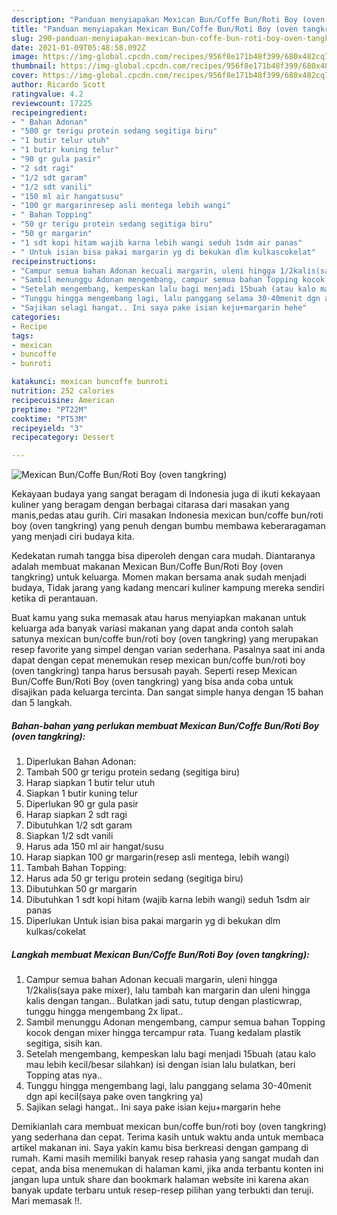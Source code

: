 ```yaml
---
description: "Panduan menyiapakan Mexican Bun/Coffe Bun/Roti Boy (oven tangkring) Terbukti"
title: "Panduan menyiapakan Mexican Bun/Coffe Bun/Roti Boy (oven tangkring) Terbukti"
slug: 290-panduan-menyiapakan-mexican-bun-coffe-bun-roti-boy-oven-tangkring-terbukti
date: 2021-01-09T05:48:58.092Z
image: https://img-global.cpcdn.com/recipes/956f8e171b48f399/680x482cq70/mexican-buncoffe-bunroti-boy-oven-tangkring-foto-resep-utama.jpg
thumbnail: https://img-global.cpcdn.com/recipes/956f8e171b48f399/680x482cq70/mexican-buncoffe-bunroti-boy-oven-tangkring-foto-resep-utama.jpg
cover: https://img-global.cpcdn.com/recipes/956f8e171b48f399/680x482cq70/mexican-buncoffe-bunroti-boy-oven-tangkring-foto-resep-utama.jpg
author: Ricardo Scott
ratingvalue: 4.2
reviewcount: 17225
recipeingredient:
- " Bahan Adonan"
- "500 gr terigu protein sedang segitiga biru"
- "1 butir telur utuh"
- "1 butir kuning telur"
- "90 gr gula pasir"
- "2 sdt ragi"
- "1/2 sdt garam"
- "1/2 sdt vanili"
- "150 ml air hangatsusu"
- "100 gr margarinresep asli mentega lebih wangi"
- " Bahan Topping"
- "50 gr terigu protein sedang segitiga biru"
- "50 gr margarin"
- "1 sdt kopi hitam wajib karna lebih wangi seduh 1sdm air panas"
- " Untuk isian bisa pakai margarin yg di bekukan dlm kulkascokelat"
recipeinstructions:
- "Campur semua bahan Adonan kecuali margarin, uleni hingga 1/2kalis(saya pake mixer), lalu tambah kan margarin dan uleni hingga kalis dengan tangan.. Bulatkan jadi satu, tutup dengan plasticwrap, tunggu hingga mengembang 2x lipat.."
- "Sambil menunggu Adonan mengembang, campur semua bahan Topping kocok dengan mixer hingga tercampur rata. Tuang kedalam plastik segitiga, sisih kan."
- "Setelah mengembang, kempeskan lalu bagi menjadi 15buah (atau kalo mau lebih kecil/besar silahkan) isi dengan isian lalu bulatkan, beri Topping atas nya.."
- "Tunggu hingga mengembang lagi, lalu panggang selama 30-40menit dgn api kecil(saya pake oven tangkring ya)"
- "Sajikan selagi hangat.. Ini saya pake isian keju+margarin hehe"
categories:
- Recipe
tags:
- mexican
- buncoffe
- bunroti

katakunci: mexican buncoffe bunroti 
nutrition: 252 calories
recipecuisine: American
preptime: "PT22M"
cooktime: "PT53M"
recipeyield: "3"
recipecategory: Dessert

---
```



![Mexican Bun/Coffe Bun/Roti Boy (oven tangkring)](https://img-global.cpcdn.com/recipes/956f8e171b48f399/680x482cq70/mexican-buncoffe-bunroti-boy-oven-tangkring-foto-resep-utama.jpg)

Kekayaan budaya yang sangat beragam di Indonesia juga di ikuti kekayaan kuliner yang beragam dengan berbagai citarasa dari masakan yang manis,pedas atau gurih. Ciri masakan Indonesia mexican bun/coffe bun/roti boy (oven tangkring) yang penuh dengan bumbu membawa keberaragaman yang menjadi ciri budaya kita.




Kedekatan rumah tangga bisa diperoleh dengan cara mudah. Diantaranya adalah membuat makanan Mexican Bun/Coffe Bun/Roti Boy (oven tangkring) untuk keluarga. Momen makan bersama anak sudah menjadi budaya, Tidak jarang yang kadang mencari kuliner kampung mereka sendiri ketika di perantauan.

Buat kamu yang suka memasak atau harus menyiapkan makanan untuk keluarga ada banyak variasi makanan yang dapat anda contoh salah satunya mexican bun/coffe bun/roti boy (oven tangkring) yang merupakan resep favorite yang simpel dengan varian sederhana. Pasalnya saat ini anda dapat dengan cepat menemukan resep mexican bun/coffe bun/roti boy (oven tangkring) tanpa harus bersusah payah.
Seperti resep Mexican Bun/Coffe Bun/Roti Boy (oven tangkring) yang bisa anda coba untuk disajikan pada keluarga tercinta. Dan sangat simple hanya dengan 15 bahan dan 5 langkah.


<!--inarticleads1-->

##### Bahan-bahan yang perlukan membuat Mexican Bun/Coffe Bun/Roti Boy (oven tangkring):

1. Diperlukan  Bahan Adonan:
1. Tambah 500 gr terigu protein sedang (segitiga biru)
1. Harap siapkan 1 butir telur utuh
1. Siapkan 1 butir kuning telur
1. Diperlukan 90 gr gula pasir
1. Harap siapkan 2 sdt ragi
1. Dibutuhkan 1/2 sdt garam
1. Siapkan 1/2 sdt vanili
1. Harus ada 150 ml air hangat/susu
1. Harap siapkan 100 gr margarin(resep asli mentega, lebih wangi)
1. Tambah  Bahan Topping:
1. Harus ada 50 gr terigu protein sedang (segitiga biru)
1. Dibutuhkan 50 gr margarin
1. Dibutuhkan 1 sdt kopi hitam (wajib karna lebih wangi) seduh 1sdm air panas
1. Diperlukan  Untuk isian bisa pakai margarin yg di bekukan dlm kulkas/cokelat




<!--inarticleads2-->

##### Langkah membuat  Mexican Bun/Coffe Bun/Roti Boy (oven tangkring):

1. Campur semua bahan Adonan kecuali margarin, uleni hingga 1/2kalis(saya pake mixer), lalu tambah kan margarin dan uleni hingga kalis dengan tangan.. Bulatkan jadi satu, tutup dengan plasticwrap, tunggu hingga mengembang 2x lipat..
1. Sambil menunggu Adonan mengembang, campur semua bahan Topping kocok dengan mixer hingga tercampur rata. Tuang kedalam plastik segitiga, sisih kan.
1. Setelah mengembang, kempeskan lalu bagi menjadi 15buah (atau kalo mau lebih kecil/besar silahkan) isi dengan isian lalu bulatkan, beri Topping atas nya..
1. Tunggu hingga mengembang lagi, lalu panggang selama 30-40menit dgn api kecil(saya pake oven tangkring ya)
1. Sajikan selagi hangat.. Ini saya pake isian keju+margarin hehe




Demikianlah cara membuat mexican bun/coffe bun/roti boy (oven tangkring) yang sederhana dan cepat. Terima kasih untuk waktu anda untuk membaca artikel makanan ini. Saya yakin kamu bisa berkreasi dengan gampang di rumah. Kami masih memiliki banyak resep rahasia yang sangat mudah dan cepat, anda bisa menemukan di halaman kami, jika anda terbantu konten ini jangan lupa untuk share dan bookmark halaman website ini karena akan banyak update terbaru untuk resep-resep pilihan yang terbukti dan teruji. Mari memasak !!. 
